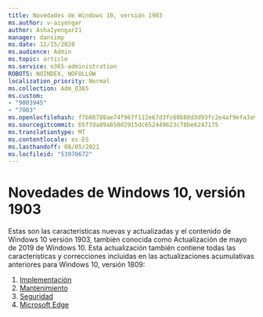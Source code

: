 ```yaml
---
title: Novedades de Windows 10, versión 1903
ms.author: v-aiyengar
author: AshaIyengar21
manager: dansimp
ms.date: 12/15/2020
ms.audience: Admin
ms.topic: article
ms.service: o365-administration
ROBOTS: NOINDEX, NOFOLLOW
localization_priority: Normal
ms.collection: Adm_O365
ms.custom:
- "9003945"
- "7003"
ms.openlocfilehash: f7b88788ae74f967f112e67d3fc80b80d3d93fc2e4af9efa3a977d16d1d70350
ms.sourcegitcommit: b5f7da89a650d2915dc652449623c78be6247175
ms.translationtype: MT
ms.contentlocale: es-ES
ms.lasthandoff: 08/05/2021
ms.locfileid: "53970672"
---
```

# <a name="whats-new-in-windows-10-version-1903"></a>Novedades de Windows 10, versión 1903

Estas son las características nuevas y actualizadas y el contenido de Windows 10 versión 1903, también conocida como Actualización de mayo de 2019 de Windows 10. Esta actualización también contiene todas las características y correcciones incluidas en las actualizaciones acumulativas anteriores para Windows 10, versión 1809:

1. [Implementación](https://go.microsoft.com/fwlink/?linkid=2114296)
1. [Mantenimiento](https://go.microsoft.com/fwlink/?linkid=2114493)
1. [Seguridad](https://go.microsoft.com/fwlink/?linkid=2114297)
1. [Microsoft Edge](https://go.microsoft.com/fwlink/?linkid=2114298)

